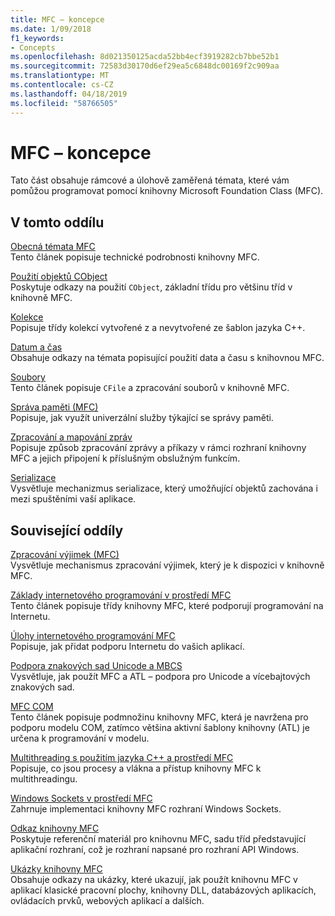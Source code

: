 ```yaml
---
title: MFC – koncepce
ms.date: 1/09/2018
f1_keywords:
- Concepts
ms.openlocfilehash: 8d021350125acda52bb4ecf3919282cb7bbe52b1
ms.sourcegitcommit: 72583d30170d6ef29ea5c6848dc00169f2c909aa
ms.translationtype: MT
ms.contentlocale: cs-CZ
ms.lasthandoff: 04/18/2019
ms.locfileid: "58766505"
---
```

# <a name="mfc-concepts"></a>MFC – koncepce

Tato část obsahuje rámcové a úlohově zaměřená témata, které vám pomůžou programovat pomocí knihovny Microsoft Foundation Class (MFC).

## <a name="in-this-section"></a>V tomto oddílu

[Obecná témata MFC](../mfc/general-mfc-topics.md)<br/>
Tento článek popisuje technické podrobnosti knihovny MFC.

[Použití objektů CObject](../mfc/using-cobject.md)<br/>
Poskytuje odkazy na použití `CObject`, základní třídu pro většinu tříd v knihovně MFC.

[Kolekce](../mfc/collections.md)<br/>
Popisuje třídy kolekcí vytvořené z a nevytvořené ze šablon jazyka C++.

[Datum a čas](../atl-mfc-shared/date-and-time.md)<br/>
Obsahuje odkazy na témata popisující použití data a času s knihovnou MFC.

[Soubory](../mfc/files-in-mfc.md)<br/>
Tento článek popisuje `CFile` a zpracování souborů v knihovně MFC.

[Správa paměti (MFC)](../mfc/memory-management.md)<br/>
Popisuje, jak využít univerzální služby týkající se správy paměti.

[Zpracování a mapování zpráv](../mfc/message-handling-and-mapping.md)<br/>
Popisuje způsob zpracování zprávy a příkazy v rámci rozhraní knihovny MFC a jejich připojení k příslušným obslužným funkcím.

[Serializace](../mfc/serialization-in-mfc.md)<br/>
Vysvětluje mechanizmus serializace, který umožňující objektů zachována i mezi spuštěními vaší aplikace.

## <a name="related-sections"></a>Související oddíly

[Zpracování výjimek (MFC)](../mfc/exception-handling-in-mfc.md)<br/>
Vysvětluje mechanismus zpracování výjimek, který je k dispozici v knihovně MFC.

[Základy internetového programování v prostředí MFC](../mfc/mfc-internet-programming-basics.md)<br/>
Tento článek popisuje třídy knihovny MFC, které podporují programování na Internetu.

[Úlohy internetového programování MFC](../mfc/mfc-internet-programming-tasks.md)<br/>
Popisuje, jak přidat podporu Internetu do vašich aplikací.

[Podpora znakových sad Unicode a MBCS](../atl-mfc-shared/unicode-and-multibyte-character-set-mbcs-support.md)<br/>
Vysvětluje, jak použít MFC a ATL – podpora pro Unicode a vícebajtových znakových sad.

[MFC COM](../mfc/mfc-com.md)<br/>
Tento článek popisuje podmnožinu knihovny MFC, která je navržena pro podporu modelu COM, zatímco většina aktivní šablony knihovny (ATL) je určena k programování v modelu.

[Multithreading s použitím jazyka C++ a prostředí MFC](../parallel/multithreading-with-cpp-and-mfc.md)<br/>
Popisuje, co jsou procesy a vlákna a přístup knihovny MFC k multithreadingu.

[Windows Sockets v prostředí MFC](../mfc/windows-sockets.md)<br/>
Zahrnuje implementaci knihovny MFC rozhraní Windows Sockets.

[Odkaz knihovny MFC](../mfc/mfc-desktop-applications.md)<br/>
Poskytuje referenční materiál pro knihovnu MFC, sadu tříd představující aplikační rozhraní, což je rozhraní napsané pro rozhraní API Windows.

[Ukázky knihovny MFC](../overview/visual-cpp-samples.md)<br/>
Obsahuje odkazy na ukázky, které ukazují, jak použít knihovnu MFC v aplikací klasické pracovní plochy, knihovny DLL, databázových aplikacích, ovládacích prvků, webových aplikací a dalších.
